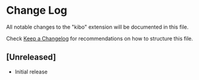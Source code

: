 # Change Log

All notable changes to the "kibo" extension will be documented in this file.

Check [Keep a Changelog](http://keepachangelog.com/) for recommendations on how to structure this file.

## [Unreleased]

- Initial release